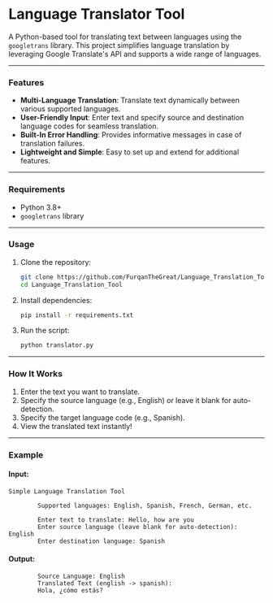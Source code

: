 **Language Translator Tool**
============================

A Python-based tool for translating text between languages using the `googletrans` library. This project simplifies language translation by leveraging Google Translate's API and supports a wide range of languages.

* * * * *

### **Features**

-   **Multi-Language Translation**: Translate text dynamically between various supported languages.
-   **User-Friendly Input**: Enter text and specify source and destination language codes for seamless translation.
-   **Built-In Error Handling**: Provides informative messages in case of translation failures.
-   **Lightweight and Simple**: Easy to set up and extend for additional features.

* * * * *

### **Requirements**

-   Python 3.8+
-   `googletrans` library

* * * * *

### **Usage**

1.  Clone the repository:

    ```bash
    git clone https://github.com/FurqanTheGreat/Language_Translation_Tool.git
    cd Language_Translation_Tool
    ```

2.  Install dependencies:

    ```bash
    pip install -r requirements.txt
    ```

3.  Run the script:

    ```bash
    python translator.py
    ```

* * * * *

### **How It Works**

1.  Enter the text you want to translate.
2.  Specify the source language (e.g., English) or leave it blank for auto-detection.
3.  Specify the target language code (e.g., Spanish).
4.  View the translated text instantly!

* * * * *

### **Example**

#### Input:

```plaintext
Simple Language Translation Tool

        Supported languages: English, Spanish, French, German, etc.

        Enter text to translate: Hello, how are you
        Enter source language (leave blank for auto-detection): English
        Enter destination language: Spanish
```

#### Output:

```plaintext
        Source Language: English
        Translated Text (english -> spanish):
        Hola, ¿cómo estás?
```
